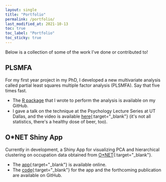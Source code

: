 ```yaml
---
layout: single
title: "Portfolio"
permalink: /portfolio/
last_modified_at: 2021-10-13
toc: true
toc_label: "Portfolio"
toc_sticky: true
---
```


Below is a collection of some of the work I've done or contributed to!

## PLSMFA

For my first year project in my PhD, I developed a new multivariate analysis called
partial least squares multiple factor analysis (PLSMFA).
Say that five times fast. 
- The [R package](https://github.com/LukeMoraglia/PLSMFA) that I wrote to perform the analysis is available on my GitHub. 
- I gave a talk on the technique at the Psychology Lecture Series at UT Dallas, and the video is available [here](https://youtu.be/0jy-_ix8xz0){:target="_blank"} (it's not all statistics, there's a healthy dose
of beer, too).

## O*NET Shiny App

Currently in development, a Shiny App for visualizing PCA and hierarchical clustering on occupation data obtained from [O*NET](https://www.onetonline.org){:target="_blank"}. 
- The [app](https://lukemoraglia.shinyapps.io/ONETrowClust/){:target="_blank"} is available online.
- The [code](https://github.com/juchiyu/OccupationPCAs){:target="_blank"} for the app and the forthcoming publication are available on GitHub. 
